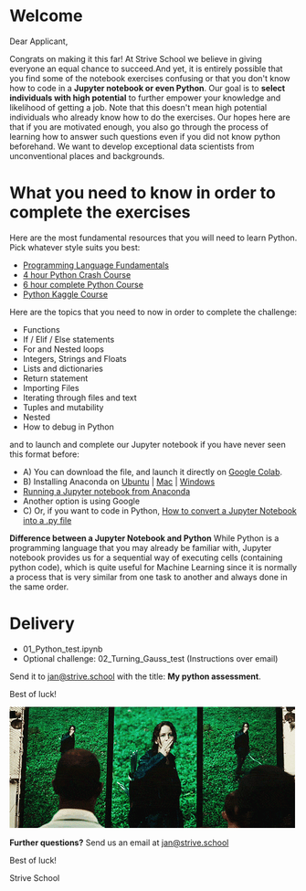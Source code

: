 # Welcome

Dear Applicant,

Congrats on making it this far! At Strive School we believe in giving everyone an equal chance to succeed.And yet, it is entirely possible that you find some of the notebook exercises confusing or that you don't know how to code in a **Jupyter notebook or even Python**. Our goal is to **select individuals with high potential** to further empower your knowledge and likelihood of getting a job. Note that this doesn't mean high potential individuals who already know how to do the exercises. Our hopes here are that if you are motivated enough, you also go through the process of learning how to answer such questions even if you did not know python beforehand. We want to develop exceptional data scientists from unconventional places and backgrounds.

# What you need to know in order to complete the exercises

Here are the most fundamental resources that you will need to learn Python. Pick whatever style suits you best: 
- [Programming Language Fundamentals](https://www.linkedin.com/learning/programming-foundations-fundamentals-3/exploring-languages)
- [4 hour Python Crash Course](https://www.youtube.com/watch?v=rfscVS0vtbw)
- [6 hour complete Python Course](https://www.youtube.com/watch?v=_uQrJ0TkZlc)
- [Python Kaggle Course](https://www.kaggle.com/learn/python)

Here are the topics that you need to now in order to complete the challenge:
- Functions
- If / Elif / Else statements
- For and Nested loops
- Integers, Strings and Floats
- Lists and dictionaries
- Return statement
- Importing Files
- Iterating through files and text
- Tuples and mutability
- Nested
- How to debug in Python

and to launch and complete our Jupyter notebook if you have never seen this format before:
- A) You can download the file, and launch it directly on [Google Colab](https://www.youtube.com/watch?v=agj3AxNPDWU).
- B) Installing Anaconda on [Ubuntu](https://www.digitalocean.com/community/tutorials/how-to-install-anaconda-on-ubuntu-18-04-quickstart) | [Mac](https://docs.anaconda.com/anaconda/install/mac-os/) | [Windows](https://problemsolvingwithpython.com/01-Orientation/01.03-Installing-Anaconda-on-Windows/)
- [Running a Jupyter notebook from Anaconda](https://jupyter-notebook-beginner-guide.readthedocs.io/en/latest/execute.html)
- Another option is using Google 
- C) Or, if you want to code in Python, [How to convert a Jupyter Notebook into a .py file](https://stackoverflow.com/questions/37797709/convert-json-ipython-notebook-ipynb-to-py-file)

**Difference between a Jupyter Notebook and Python**
While Python is a programming language that you may already be familiar with, Jupyter notebook provides us for a sequential way of executing cells (containing python code), which is quite useful for Machine Learning since it is normally a process that is very similar from one task to another and always done in the same order.

# Delivery
- 01_Python_test.ipynb
- Optional challenge: 02_Turning_Gauss_test (Instructions over email)

Send it to jan@strive.school with the title: **My python assessment**.

Best of luck!

![](images/hunger.gif)

**Further questions?**
Send us an email at jan@strive.school

Best of luck!

Strive School
